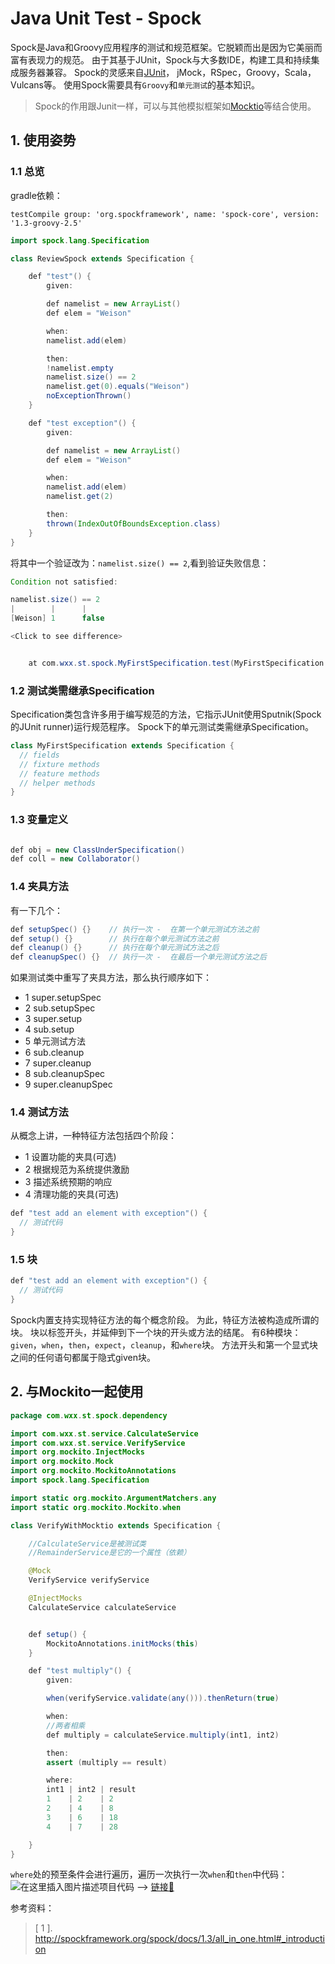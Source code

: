 # Java Unit Test - Spock

Spock是Java和Groovy应用程序的测试和规范框架。它脱颖而出是因为它美丽而富有表现力的规范。
由于其基于JUnit，Spock与大多数IDE，构建工具和持续集成服务器兼容。
Spock的灵感来自[JUnit](https://blog.csdn.net/weixx3/article/details/93767257)， jMock，RSpec，Groovy，Scala， Vulcans等。
使用Spock需要具有`Groovy`和`单元测试`的基本知识。

>Spock的作用跟Junit一样，可以与其他模拟框架如[Mocktio](https://blog.csdn.net/weixx3/article/details/93890555)等结合使用。

## 1. 使用姿势

### 1.1 总览
gradle依赖：
```shell
testCompile group: 'org.spockframework', name: 'spock-core', version: '1.3-groovy-2.5'
```

```java
import spock.lang.Specification

class ReviewSpock extends Specification {

    def "test"() {
        given:

        def namelist = new ArrayList()
        def elem = "Weison"

        when:
        namelist.add(elem)

        then:
        !namelist.empty
        namelist.size() == 2
        namelist.get(0).equals("Weison")
        noExceptionThrown()
    }

    def "test exception"() {
        given:

        def namelist = new ArrayList()
        def elem = "Weison"

        when:
        namelist.add(elem)
        namelist.get(2)

        then:
        thrown(IndexOutOfBoundsException.class)
    }
}
```
将其中一个验证改为：`namelist.size() == 2`,看到验证失败信息：
```java
Condition not satisfied:

namelist.size() == 2
|        |      |
[Weison] 1      false

<Click to see difference>


	at com.wxx.st.spock.MyFirstSpecification.test(MyFirstSpecification.groovy:21)
```

### 1.2 测试类需继承Specification
Specification类包含许多用于编写规范的方法，它指示JUnit使用Sputnik(Spock的JUnit runner)运行规范程序。
Spock下的单元测试类需继承Specification。
```java
class MyFirstSpecification extends Specification {
  // fields
  // fixture methods
  // feature methods
  // helper methods
}
```
### 1.3 变量定义
```java

def obj = new ClassUnderSpecification()
def coll = new Collaborator()
```

### 1.4 夹具方法
有一下几个：
```java
def setupSpec() {}    // 执行一次 -  在第一个单元测试方法之前
def setup() {}        // 执行在每个单元测试方法之前
def cleanup() {}      // 执行在每个单元测试方法之后
def cleanupSpec() {}  // 执行一次 -  在最后一个单元测试方法之后
```
如果测试类中重写了夹具方法，那么执行顺序如下：
- 1 super.setupSpec
- 2 sub.setupSpec
- 3 super.setup
- 4 sub.setup
- 5 单元测试方法
- 6 sub.cleanup
- 7 super.cleanup
- 8 sub.cleanupSpec
- 9 super.cleanupSpec

### 1.4 测试方法
从概念上讲，一种特征方法包括四个阶段：
- 1 设置功能的夹具(可选)
- 2 根据规范为系统提供激励
- 3 描述系统预期的响应
- 4 清理功能的夹具(可选)

```java
def "test add an element with exception"() {
  // 测试代码
}
```
### 1.5 块
```java
def "test add an element with exception"() {
  // 测试代码
}
```

Spock内置支持实现特征方法的每个概念阶段。
为此，特征方法被构造成所谓的块。
块以标签开头，并延伸到下一个块的开头或方法的结尾。
有6种模块：`given`，`when`，`then`，`expect`，`cleanup`，和`where`块。
方法开头和第一个显式块之间的任何语句都属于隐式given块。


## 2. 与Mockito一起使用
```java
package com.wxx.st.spock.dependency

import com.wxx.st.service.CalculateService
import com.wxx.st.service.VerifyService
import org.mockito.InjectMocks
import org.mockito.Mock
import org.mockito.MockitoAnnotations
import spock.lang.Specification

import static org.mockito.ArgumentMatchers.any
import static org.mockito.Mockito.when

class VerifyWithMocktio extends Specification {

    //CalculateService是被测试类
    //RemainderService是它的一个属性（依赖）

    @Mock
    VerifyService verifyService

    @InjectMocks
    CalculateService calculateService


    def setup() {
        MockitoAnnotations.initMocks(this)
    }

    def "test multiply"() {
        given:

        when(verifyService.validate(any())).thenReturn(true)

        when:
        //两者相乘
        def multiply = calculateService.multiply(int1, int2)

        then:
        assert (multiply == result)

        where:
        int1 | int2 | result
        1    | 2    | 2
        2    | 4    | 8
        3    | 6    | 18
        4    | 7    | 28

    }
}

```
`where`处的预至条件会进行遍历，遍历一次执行一次`when`和`then`中代码：
![在这里插入图片描述](https://img-blog.csdnimg.cn/20190717181202142.png)项目代码 --> [链接🔗](https://github.com/WeisonWei/java-test)

参考资料：
>[ 1 ]. http://spockframework.org/spock/docs/1.3/all_in_one.html#_introduction
